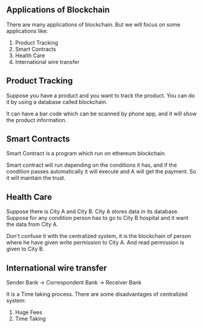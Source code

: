 ## Applications of Blockchain

There are many applications of blockchain. But we will focus on some applications like:

1. Product Tracking
2. Smart Contracts
3. Health Care
4. International wire transfer

## Product Tracking

Suppose you have a product and you want to track the product. You can do it by using a database called blockchain.

It can have a bar code which can be scanned by phone app, and it will show the product information.

## Smart Contracts

Smart Contract is a program which run on ethereum blockchain.

Smart contract will run depending on the conditions it has, and if the condition passes automatically it will execute and A will get the payment. So it will maintain the trust.

## Health Care

Suppose there is City A and City B. City A stores data in its database. Suppose for any condition person has to go to City B hospital and it want the data from City A.

Don't confuse it with the centralized system, it is the blockchain of person where he have given write permission to City A. And read permission is given to City B.

## International wire transfer

Sender Bank -> Correspondent Bank -> Receiver Bank

It is a Time taking process. There are some disadvantages of centralized system:

1. Huge Fees
2. Time Taking
